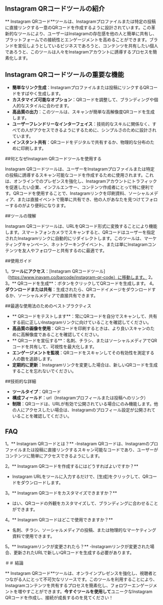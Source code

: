 ## Instagram QRコードツールの紹介

** Instagram QRコード**ツールは、Instagramプロファイルまたは特定の投稿に直接リンクする一意のQRコードを作成するように設計されています。この革新的なツールにより、ユーザーはInstagramの存在感を他の人と簡単に共有し、プラットフォームでの接続性とエンゲージメントを高めることができます。ブランドを宣伝しようとしているビジネスであろうと、コンテンツを共有したい個人であろうと、このツールは人々をInstagramアカウントに誘導するプロセスを簡素化します。

## Instagram QRコードツールの重要な機能

-  **簡単なリンク生成**：Instagramプロファイルまたは投稿にリンクするQRコードをすばやく生成します。
-  **カスタマイズ可能なオプション**：QRコードを調整して、ブランディングや個人的なスタイルに合わせます。
-  **高品質の出力**：このツールは、スキャンが簡単な高解像度QRコードを生成します。
-  **ユーザーフレンドリーなインターフェイス**：技術的なスキルに関係なく、すべての人がアクセスできるようにするために、シンプルさのために設計されています。
-  **インスタント共有**：QRコードをデジタルで共有するか、物理的な分布のために印刷します。

##何となぜInstagram QRコードツールを使用する

Instagram QRコードツールは、ユーザーをInstagramプロファイルまたは特定の投稿に誘導するスキャン可能なコードを作成するために使用されます。これは、オンラインでのプレゼンスを強化し、Instagramアカウントにトラフィックを促進したい企業、インフルエンサー、コンテンツ作成者にとって特に便利です。QRコードを使用することで、Instagramリンクを印刷資料、ソーシャルメディア、または直接イベントで簡単に共有でき、他の人があなたを見つけてフォローするのがより便利になります。

##ツールの理解

Instagram QRコードツールは、URLをQRコード形式に変換することにより機能します。スマートフォンカメラでスキャンすると、QRコードはユーザーを指定されたInstagramリンクに自動的にリダイレクトします。このツールは、マーケティングキャンペーン、ネットワーキングイベント、または単にInstagramコンテンツを友人やフォロワーと共有するのに最適です。

##使用ガイド

1。**ツールにアクセス**：[Instagram QRコードツール]（https://www.inayam.co/barcode/instagram-qr-code）に移動します。
2。
3。** QRコードを生成**：ボタンをクリックしてQRコードを生成します。
4。**ダウンロードまたは共有**：生成されたら、QRコードイメージをダウンロードするか、ソーシャルメディアで直接共有できます。

##最適な使用法のためのベストプラクティス

-  ** QRコードをテストします**：常にQRコードを自分でスキャンして、共有する前に正しいInstagramリンクに向けていることを確認してください。
-  **高品質の画像を使用**：QRコードを印刷するときは、より良いスキャンのために高解像度であることを確認してください。
-  ** QRコードを宣伝する**：名刺、チラシ、またはソーシャルメディアでQRコードを共有して、可視性を最大化します。
-  **エンゲージメントを監視**：QRコードをスキャンしてその有効性を測定する人の数を追跡します。
-  **定期的に更新**：Instagramリンクを変更した場合は、新しいQRコードを生成することを忘れないでください。

##技術的な詳細

-  **ツールタイプ**：QRコード
-  **構成フィールド**：url（Instagramプロフィールまたは投稿へのリンク）
-  **制限**：QRコードは、URLが有効で公開されている場合にのみ機能します。他の人にアクセスしたい場合は、Instagramのプロフィール設定が公開されていることを確認してください。

## FAQ

1。** Instagram QRコードとは？**
-Instagram QRコードは、Instagramのプロファイルまたは投稿に直接リンクするスキャン可能なコードであり、ユーザーがコンテンツに簡単にアクセスできるようにします。

2。** Instagram QRコードを作成するにはどうすればよいですか？**
-  Instagram URLをツールに入力するだけで、[生成]をクリックして、QRコードをダウンロードします。

3。** Instagram QRコードをカスタマイズできますか？**
- はい、QRコードの外観をカスタマイズして、ブランディングに合わせることができます。

4。** Instagram QRコードはどこで使用できますか？**
- 名刺、チラシ、ソーシャルメディアの投稿、または物理的なマーケティング資料で使用できます。

5。** Instagramリンクが変更されたら？**
-Instagramリンクが変更された場合、更新されたURLで新しいQRコードを生成する必要があります。

＃＃ 結論

** Instagram QRコード**ツールは、オンラインプレゼンスを強化し、視聴者とつながる人にとって不可欠なリソースです。このツールを利用することにより、Instagramコンテンツを共有するプロセスを簡素化し、フォロワーエンゲージメントを増やすことができます。**今すぐツールを使用して**ユニークなInstagram QRコードを作成し、接続が成長するのを見てください！